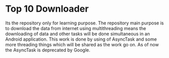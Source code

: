 # Top 10 Downloader

Its the repository only for learning purpose. The repository main purpose is to download the data from internet using multithreading means the downloading of data
and other tasks will be done simultaneous in an Android application. This work is done by using of AsyncTask and some more threading things which will be shared
as the work go on. As of now the AsyncTask is deprecated by Google.
